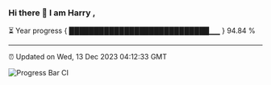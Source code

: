 ### Hi there 👋 I am Harry , 

⏳ Year progress { ████████████████████████████▁▁ } 94.84 %

---

⏰ Updated on Wed, 13 Dec 2023 04:12:33 GMT

![Progress Bar CI](https://github.com/duykhang68/duykhang68/workflows/Progress%20Bar%20CI/badge.svg)
